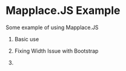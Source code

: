 # Mapplace.JS Example

Some example of using Mapplace.JS


1. Basic use

2. Fixing Width Issue with Bootstrap

3. 
